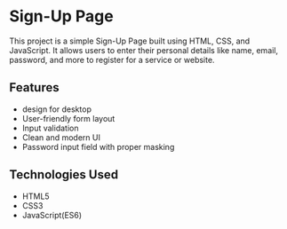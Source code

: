 # Sign-Up Page

This project is a simple Sign-Up Page built using HTML, CSS, and  JavaScript. It allows users to enter their personal details like name, email, password, and more to register for a service or website.

## Features

- design for  desktop
- User-friendly form layout
- Input validation
- Clean and modern UI
- Password input field with proper masking

## Technologies Used

- HTML5
- CSS3
- JavaScript(ES6)

